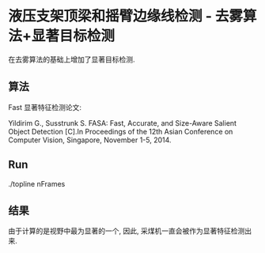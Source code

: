 # 液压支架顶梁和摇臂边缘线检测 - 去雾算法+显著目标检测   

在去雾算法的基础上增加了显著目标检测.       

## 算法   

Fast 显著特征检测论文:   

Yildirim G., Susstrunk S. FASA: Fast, Accurate, and Size-Aware Salient Object Detection [C].In Proceedings of the 12th Asian Conference on Computer Vision, Singapore, November 1-5, 2014.   

## Run

./topline nFrames  

## 结果  

由于计算的是视野中最为显著的一个, 因此, 采煤机一直会被作为显著特征检测出来.   
